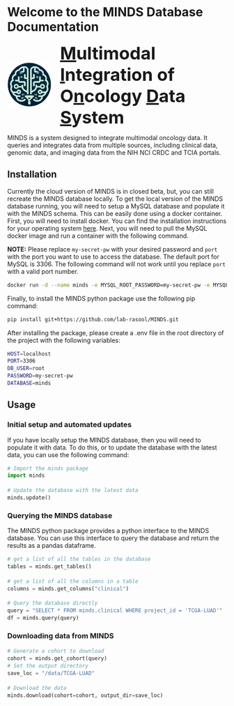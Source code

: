 
# Welcome to the MINDS Database Documentation

<!-- <p align="left">
    <img src="logo.png" alt="Logo" width="200"/>
</p>
Multimodal Integration of Oncology Data System -->

<html>
<head>
    <style>
        .container {
            display: flex;
            align-items: center; /* Aligns items vertically in the center */
        }
        .text {
            margin-left: 20px; /* Adjusts spacing between the logo and the text */
            font-size: 40px; /* Adjust the font size as needed */
            font-weight: bold; /* Makes the text bold */
            /* Add more styling as needed */
        }
    </style>
</head>
<body>
<div class="container">
    <p align="left">
        <img src="assets\logo.png" alt="Logo" width="250"/>
    </p>
    <div class="text">
        <span style="display:block;font-weight:bold;font-size:40px;"><u>M</u>ultimodal <u>I</u>ntegration of O<u>n</u>cology <u>D</u>ata <u>S</u>ystem</span>
    </div>
</div>
</body>
</html>



MINDS is a system designed to integrate multimodal oncology data. It queries and integrates data from multiple sources, including clinical data, genomic data, and imaging data from the NIH NCI CRDC and TCIA portals.

## Installation

Currently the cloud version of MINDS is in closed beta, but, you can still recreate the MINDS database locally. To get the local version of the MINDS database running, you will need to setup a MySQL database and populate it with the MINDS schema. This can be easily done using a docker container. First, you will need to install docker. You can find the installation instructions for your operating system [here](https://docs.docker.com/get-docker/). Next, you will need to pull the MySQL docker image and run a container with the following command.

**NOTE:** Please replace `my-secret-pw` with your desired password and `port` with the port you want to use to access the database. The default port for MySQL is 3306. The following command will not work until you replace `port` with a valid port number.

```bash
docker run -d --name minds -e MYSQL_ROOT_PASSWORD=my-secret-pw -e MYSQL_DATABASE=minds -p port:3306 mysql
```

Finally, to install the MINDS python package use the following pip command:

```bash
pip install git+https://github.com/lab-rasool/MINDS.git
```

After installing the package, please create a .env file in the root directory of the project with the following variables:

```bash
HOST=localhost
PORT=3306
DB_USER=root
PASSWORD=my-secret-pw
DATABASE=minds   
```

## Usage

### Initial setup and automated updates

If you have locally setup the MINDS database, then you will need to populate it with data. To do this, or to update the database with the latest data, you can use the following command:

```python
# Import the minds package
import minds

# Update the database with the latest data
minds.update()
```

### Querying the MINDS database

The MINDS python package provides a python interface to the MINDS database. You can use this interface to query the database and return the results as a pandas dataframe.

```python
# get a list of all the tables in the database
tables = minds.get_tables()

# get a list of all the columns in a table
columns = minds.get_columns("clinical")

# Query the database directly
query = "SELECT * FROM minds.clinical WHERE project_id = 'TCGA-LUAD'"
df = minds.query(query)
```

### Downloading data from MINDS

```python
# Generate a cohort to download
cohort = minds.get_cohort(query)
# Set the output directory
save_loc = "/data/TCGA-LUAD"

# Download the data 
minds.download(cohort=cohort, output_dir=save_loc)
```
